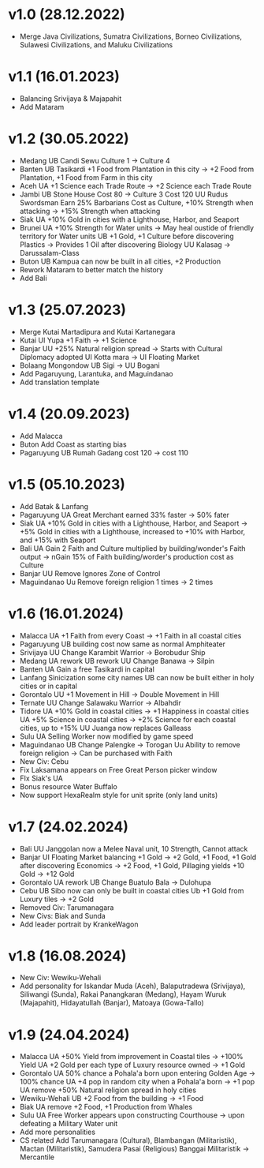 # v1.0 (28.12.2022)
- Merge Java Civilizations, Sumatra Civilizations, Borneo Civilizations, Sulawesi Civilizations, and Maluku Civilizations

# v1.1 (16.01.2023)
- Balancing Srivijaya & Majapahit
- Add Mataram

# v1.2 (30.05.2022)
- Medang
	UB Candi Sewu Culture 1 -> Culture 4
- Banten 
	UB Tasikardi +1 Food from Plantation in this city -> +2 Food from Plantation, +1 Food from Farm in this city
- Aceh 
	UA +1 Science each Trade Route -> +2 Science each Trade Route
- Jambi
	UB Stone House Cost 80 -> Culture 3 Cost 120
	UU Rudus Swordsman Earn 25% Barbarians Cost as Culture, +10% Strength when attacking -> +15% Strength when attacking
- Siak
	UA +10% Gold in cities with a Lighthouse, Harbor, and Seaport
- Brunei
	UA +10% Strength for Water units -> May heal oustide of friendly territory for Water units
	UB +1 Gold, +1 Culture before discovering Plastics -> Provides 1 Oil after discovering Biology
	UU Kalasag -> Darussalam-Class
- Buton
	UB Kampua can now be built in all cities, +2 Production
- Rework Mataram to better match the history
- Add Bali

# v1.3 (25.07.2023)
- Merge Kutai Martadipura and Kutai Kartanegara
- Kutai
	UI Yupa +1 Faith -> +1 Science
- Banjar
	UU +25% Natural religion spread -> Starts with Cultural Diplomacy adopted
	UI Kotta mara -> UI Floating Market
- Bolaang Mongondow
	UB Sigi -> UU Bogani
- Add Pagaruyung, Larantuka, and Maguindanao
- Add translation template

# v1.4 (20.09.2023)
- Add Malacca
- Buton
	Add Coast as starting bias
- Pagaruyung
	UB Rumah Gadang cost 120 -> cost 110

# v1.5 (05.10.2023)
- Add Batak & Lanfang
- Pagaruyung
	UA Great Merchant earned 33% faster -> 50% fater
- Siak
	UA +10% Gold in cities with a Lighthouse, Harbor, and Seaport -> +5% Gold in cities with a Lighthouse, increased to +10% with Harbor, and +15% with Seaport
- Bali
	UA Gain 2 Faith and Culture multiplied by building/wonder's Faith output -> nGain 15% of Faith building/worder's production cost as Culture
- Banjar
	UU Remove Ignores Zone of Control
- Maguindanao
	Uu Remove foreign religion 1 times -> 2 times
	
# v1.6 (16.01.2024)
- Malacca
	UA +1 Faith from every Coast -> +1 Faith in all coastal cities
- Pagaruyung
	UB building cost now same as normal Amphiteater
- Srivijaya
	UU Change Karambit Warrior -> Borobudur Ship
- Medang
	UA rework
	UB rework
	UU Change Banawa -> Silpin
- Banten
	UA Gain a free Tasikardi in capital
- Lanfang
	Sinicization some city names
	UB can now be built either in holy cities or in capital
- Gorontalo
	UU +1 Movement in Hill -> Double Movement in Hill
- Ternate
	UU Change Salawaku Warrior -> Albahdir
- Tidore
	UA +10% Gold in coastal cities -> +1 Happiness in coastal cities
	UA +5% Science in coastal cities -> +2% Science for each coastal cities, up to +15%
	UU Juanga now replaces Galleass
- Sulu
	UA Selling Worker now modified by game speed
- Maguindanao
	UB Change Palengke -> Torogan
	Uu Ability to remove foreign religion -> Can be purchased with Faith
- New Civ: Cebu
- Fix Laksamana appears on Free Great Person picker window
- FIx Siak's UA
- Bonus resource Water Buffalo
- Now support HexaRealm style for unit sprite (only land units)

# v1.7 (24.02.2024)
- Bali
	UU Janggolan now a Melee Naval unit, 10 Strength, Cannot attack
- Banjar
	UI Floating Market balancing
	+1 Gold -> +2 Gold,
	+1 Food, +1 Gold after discovering Economics -> +2 Food, +1 Gold,
	Pillaging yields +10 Gold -> +12 Gold
- Gorontalo
	UA rework
	UB Change Buatulo Bala -> Dulohupa
- Cebu
	UB Sibo now can only be built in coastal cities
	Ub +1 Gold from Luxury tiles -> +2 Gold
- Removed Civ: Tarumanagara
- New Civs: Biak and Sunda
- Add leader portrait by KrankeWagon

# v1.8 (16.08.2024)
- New Civ: Wewiku-Wehali
- Add personality for Iskandar Muda (Aceh), Balaputradewa (Srivijaya), Siliwangi (Sunda), Rakai Panangkaran (Medang), Hayam Wuruk (Majapahit), Hidayatullah (Banjar), Matoaya (Gowa-Tallo)

# v1.9 (24.04.2024)
- Malacca
	UA +50% Yield from improvement in Coastal tiles -> +100% Yield
	UA +2 Gold per each type of Luxury resource owned -> +1 Gold
- Gorontalo
	UA 50% chance a Pohala'a born upon entering Golden Age -> 100% chance
	UA +4 pop in random city when a Pohala'a born -> +1 pop
	UA remove +50% Natural religion spread in holy cities
- Wewiku-Wehali
	UB +2 Food from the building -> +1 Food
- Biak
	UA remove +2 Food, +1 Production from Whales
- Sulu
	UA Free Worker appears upon constructing Courthouse -> upon defeating a Military Water unit
- Add more personalities
- CS related
	Add Tarumanagara (Cultural), Blambangan (Militaristik), Mactan (Militaristik), Samudera Pasai (Religious)
	Banggai Militaristik -> Mercantile
